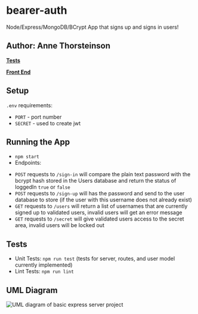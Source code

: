 # bearer-auth
Node/Express/MongoDB/BCrypt App that signs up and signs in users!

## Author: Anne Thorsteinson

**[Tests](https://github.com/AnneThor/authentication/actions)**

**[Front End](https://bearer-auth-at.herokuapp.com/)**

## Setup

```.env``` requirements:

- ```PORT``` - port number
- ```SECRET``` - used to create jwt

## Running the App

- ```npm start```
- Endpoints:
* ```POST``` requests to ```/sign-in``` will compare the plain text password with the bcrypt hash stored in the Users database and return the status of loggedIn ```true``` or ```false```
* ```POST``` requests to ```/sign-up``` will has the password and send to the user database to store (if the user with this username does not already exist)
* ```GET``` requests to ```/users``` will return a list of usernames that are currently signed up to validated users, invalid users will get an error message
* ```GET``` requests to ```/secret``` will give validated users access to the secret area, invalid users will be locked out 

## Tests

- Unit Tests: ```npm run test``` (tests for server, routes, and user model currently implemented)
- Lint Tests: ```npm run lint```


## UML Diagram

![UML diagram of basic express server project](./Lab06.png)
